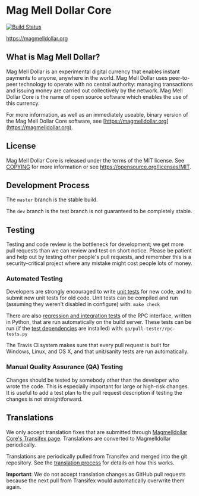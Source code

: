 Mag Mell Dollar Core
=====================================

[![Build Status](https://travis-ci.org/magmelldollar-project/magmelldollar.svg?branch=master)](https://travis-ci.org/magmelldollar-project/magmelldollar)

https://magmelldollar.org

What is Mag Mell Dollar?
----------------

Mag Mell Dollar is an experimental digital currency that enables instant payments to
anyone, anywhere in the world. Mag Mell Dollar uses peer-to-peer technology to operate
with no central authority: managing transactions and issuing money are carried
out collectively by the network. Mag Mell Dollar Core is the name of open source
software which enables the use of this currency.

For more information, as well as an immediately useable, binary version of
the Mag Mell Dollar Core software, see [https://magmelldollar.org](https://magmelldollar.org).

License
-------

Mag Mell Dollar Core is released under the terms of the MIT license. See [COPYING](COPYING) for more
information or see https://opensource.org/licenses/MIT.

Development Process
-------------------

The `master` branch is the stable build.

The `dev` branch is the test branch is not guaranteed to be completely stable. 

Testing
-------

Testing and code review is the bottleneck for development; we get more pull
requests than we can review and test on short notice. Please be patient and help out by testing
other people's pull requests, and remember this is a security-critical project where any mistake might cost people
lots of money.

### Automated Testing

Developers are strongly encouraged to write [unit tests](/doc/unit-tests.md) for new code, and to
submit new unit tests for old code. Unit tests can be compiled and run
(assuming they weren't disabled in configure) with: `make check`

There are also [regression and integration tests](/qa) of the RPC interface, written
in Python, that are run automatically on the build server.
These tests can be run (if the [test dependencies](/qa) are installed) with: `qa/pull-tester/rpc-tests.py`

The Travis CI system makes sure that every pull request is built for Windows, Linux, and OS X, and that unit/sanity tests are run automatically.

### Manual Quality Assurance (QA) Testing

Changes should be tested by somebody other than the developer who wrote the
code. This is especially important for large or high-risk changes. It is useful
to add a test plan to the pull request description if testing the changes is
not straightforward.

Translations
------------

We only accept translation fixes that are submitted through [Magmelldollar Core's Transifex page](https://www.transifex.com/projects/p/magmelldollar/).
Translations are converted to Magmelldollar periodically.

Translations are periodically pulled from Transifex and merged into the git repository. See the
[translation process](doc/translation_process.md) for details on how this works.

**Important**: We do not accept translation changes as GitHub pull requests because the next
pull from Transifex would automatically overwrite them again.
